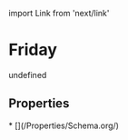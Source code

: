 import Link from 'next/link'
# Friday

undefined

## Properties

<Grid>
* [](/Properties/Schema.org/)

</Grid>

